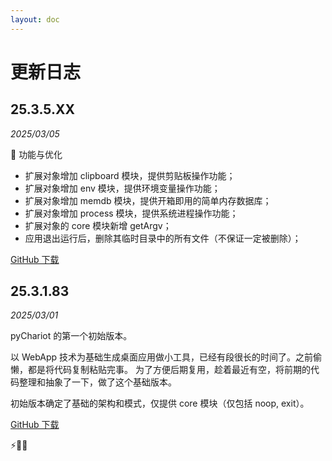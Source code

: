 ```yaml
---
layout: doc
---
```


# 更新日志

## 25.3.5.XX
*2025/03/05*

🚀 功能与优化
- 扩展对象增加 clipboard 模块，提供剪贴板操作功能；
- 扩展对象增加 env 模块，提供环境变量操作功能；
- 扩展对象增加 memdb 模块，提供开箱即用的简单内存数据库；
- 扩展对象增加 process 模块，提供系统进程操作功能；
- 扩展对象的 core 模块新增 getArgv；
- 应用退出运行后，删除其临时目录中的所有文件（不保证一定被删除）；

[GitHub 下载](https://github.com/Chanix/pyChariot/releases/tag/v25.3.5.83)

## 25.3.1.83
*2025/03/01*

pyChariot 的第一个初始版本。

以 WebApp 技术为基础生成桌面应用做小工具，已经有段很长的时间了。之前偷懒，都是将代码复制粘贴完事。
为了方便后期复用，趁着最近有空，将前期的代码整理和抽象了一下，做了这个基础版本。

初始版本确定了基础的架构和模式，仅提供 core 模块（仅包括 noop, exit）。

[GitHub 下载](https://github.com/Chanix/pyChariot/releases/tag/v25.3.1.83)


⚡🚀🐞
